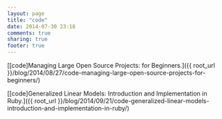 ```yaml
---
layout: page
title: "code"
date: 2014-07-30 23:18
comments: true
sharing: true
footer: true
---
```


[[code]Managing Large Open Source Projects: for Beginners.]({{ root_url }}/blog/2014/08/27/code-managing-large-open-source-projects-for-beginners/)

[[code]Generalized Linear Models: Introduction and Implementation in Ruby.]({{ root_url }}/blog/2014/09/21/code-generalized-linear-models-introduction-and-implementation-in-ruby/)